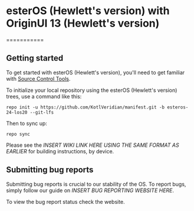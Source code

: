 esterOS (Hewlett's version) with OriginUI 13 (Hewlett's version)
===========

 
===========

Getting started
---------------

To get started with esterOS (Hewlett's version), you'll need to get familiar with [Source Control Tools](https://source.android.com/setup/develop).

To initialize your local repository using the esterOS (Hewlett's version) trees, use a command like this:
```
repo init -u https://github.com/KotlVeridian/manifest.git -b esteros-24-los20 --git-lfs
```
Then to sync up:
```
repo sync
```
Please see the *INSERT WIKI LINK HERE USING THE SAME FORMAT AS EARLIER* for building instructions, by device.


Submitting bug reports
------------------
Submitting bug reports is crucial to our stability of the OS. To report bugs, simply follow our guide on *INSERT BUG REPORTING WEBSITE HERE*.

To view the bug report status check the website.

